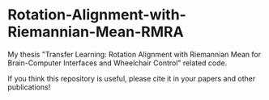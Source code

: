 # Rotation-Alignment-with-Riemannian-Mean-RMRA
My thesis "Transfer Learning: Rotation Alignment with Riemannian Mean for Brain-Computer Interfaces and Wheelchair Control" related code.

If you think this repository is useful, please cite it in your papers and other publications!
